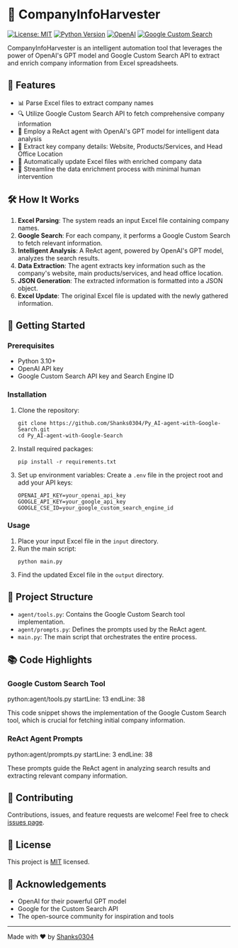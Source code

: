 # 🚀 CompanyInfoHarvester

[![License: MIT](https://img.shields.io/badge/License-MIT-yellow.svg)](https://opensource.org/licenses/MIT)
[![Python Version](https://img.shields.io/badge/python-3.7%2B-blue)](https://www.python.org/downloads/)
[![OpenAI](https://img.shields.io/badge/OpenAI-GPT--powered-brightgreen)](https://openai.com/)
[![Google Custom Search](https://img.shields.io/badge/Google-Custom%20Search%20API-4285F4)](https://developers.google.com/custom-search)

CompanyInfoHarvester is an intelligent automation tool that leverages the power of OpenAI's GPT model and Google Custom Search API to extract and enrich company information from Excel spreadsheets.

## 🌟 Features

- 📊 Parse Excel files to extract company names
- 🔍 Utilize Google Custom Search API to fetch comprehensive company information
- 🧠 Employ a ReAct agent with OpenAI's GPT model for intelligent data analysis
- 🏢 Extract key company details: Website, Products/Services, and Head Office Location
- 📝 Automatically update Excel files with enriched company data
- 🤖 Streamline the data enrichment process with minimal human intervention

## 🛠️ How It Works

1. **Excel Parsing**: The system reads an input Excel file containing company names.
2. **Google Search**: For each company, it performs a Google Custom Search to fetch relevant information.
3. **Intelligent Analysis**: A ReAct agent, powered by OpenAI's GPT model, analyzes the search results.
4. **Data Extraction**: The agent extracts key information such as the company's website, main products/services, and head office location.
5. **JSON Generation**: The extracted information is formatted into a JSON object.
6. **Excel Update**: The original Excel file is updated with the newly gathered information.

## 🚀 Getting Started

### Prerequisites

- Python 3.10+
- OpenAI API key
- Google Custom Search API key and Search Engine ID

### Installation

1. Clone the repository:
   ```
   git clone https://github.com/Shanks0304/Py_AI-agent-with-Google-Search.git
   cd Py_AI-agent-with-Google-Search
   ```

2. Install required packages:
   ```
   pip install -r requirements.txt
   ```

3. Set up environment variables:
   Create a `.env` file in the project root and add your API keys:
   ```
   OPENAI_API_KEY=your_openai_api_key
   GOOGLE_API_KEY=your_google_api_key
   GOOGLE_CSE_ID=your_google_custom_search_engine_id
   ```

### Usage

1. Place your input Excel file in the `input` directory.
2. Run the main script:
   ```
   python main.py
   ```
3. Find the updated Excel file in the `output` directory.

## 🧰 Project Structure

- `agent/tools.py`: Contains the Google Custom Search tool implementation.
- `agent/prompts.py`: Defines the prompts used by the ReAct agent.
- `main.py`: The main script that orchestrates the entire process.

## 📚 Code Highlights

### Google Custom Search Tool

python:agent/tools.py
startLine: 13
endLine: 38

This code snippet shows the implementation of the Google Custom Search tool, which is crucial for fetching initial company information.

### ReAct Agent Prompts

python:agent/prompts.py
startLine: 3
endLine: 38


These prompts guide the ReAct agent in analyzing search results and extracting relevant company information.

## 🤝 Contributing

Contributions, issues, and feature requests are welcome! Feel free to check [issues page](https://github.com/yourusername/CompanyInfoHarvester/issues).

## 📜 License

This project is [MIT](https://opensource.org/licenses/MIT) licensed.

## 🙏 Acknowledgements

- OpenAI for their powerful GPT model
- Google for the Custom Search API
- The open-source community for inspiration and tools

---

Made with ❤️ by [Shanks0304](https://github.com/Shanks0304)